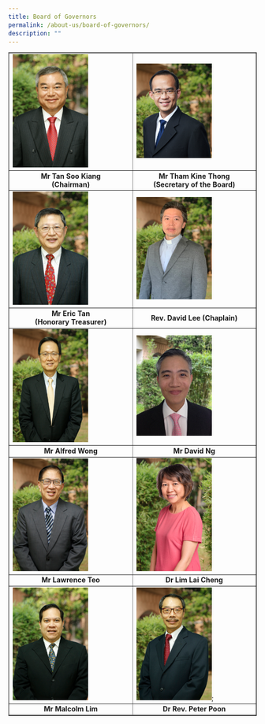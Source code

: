 ```yaml
---
title: Board of Governors
permalink: /about-us/board-of-governors/
description: ""
---
```

<table style="border-collapse: collapse; width: 100%;" border="1">
<tbody>
<tr>
<td style="width: 50%;"><img style="width: 65%;" src="/images/bog1.png" /></td>
<td style="width: 50%;"><img style="width: 65%;" src="/images/bgo2.png" /></td>
</tr>
<tr>
<td style="width: 50%; text-align: center;">
<div><strong>Mr Tan Soo Kiang</strong></div>
<div><strong>(Chairman)</strong></div>
</td>
<td style="width: 50%; text-align: center;">
<div><strong>Mr Tham Kine Thong</strong></div>
<div><strong>(Secretary of the Board)</strong></div>
</td>
</tr>
<tr>
<td style="width: 50%;"><img style="width: 65%;" src="/images/bog2.png" /></td>
<td style="width: 50%;"><img style="width: 65%;" src="/images/bog3.png" /></td>
</tr>
<tr>
<td style="width: 50%; text-align: center;">
<div><strong>Mr Eric Tan</strong></div>
<div><strong>(Honorary Treasurer)</strong></div>
</td>
<td style="width: 50%; text-align: center;"><strong>Rev. David Lee (Chaplain)</strong></td>
</tr>
<tr>
<td style="width: 50%;"><img style="width: 65%;" src="/images/bog4.png" /></td>
<td style="width: 50%;"><img style="width: 65%;" src="/images/bog5.png" /></td>
</tr>
<tr>
<td style="width: 50%; text-align: center;"><strong>Mr Alfred Wong</strong></td>
<td style="width: 50%; text-align: center;"><strong>Mr David Ng</strong></td>
</tr>
<tr>
<td style="width: 50%;"><img style="width: 65%;" src="/images/bog6.png" /></td>
<td style="width: 50%;"><img style="width: 65%;" src="/images/bog7.png" /></td>
</tr>
<tr>
<td style="width: 50%; text-align: center;"><strong>Mr Lawrence Teo</strong></td>
<td style="width: 50%; text-align: center;"><strong>Dr Lim Lai Cheng</strong></td>
</tr>
<tr>
<td style="width: 50%;"><img style="width: 65%;" src="/images/bog8.png" /></td>
<td style="width: 50%;"><img style="width: 65%;" src="/images/bog9.png" />;</td>
</tr>
<tr>
<td style="width: 50%; text-align: center;"><strong>Mr Malcolm Lim</strong></td>
<td style="width: 50%; text-align: center;"><strong>Dr Rev. Peter Poon</strong></td>
</tr>
</tbody>
</table>